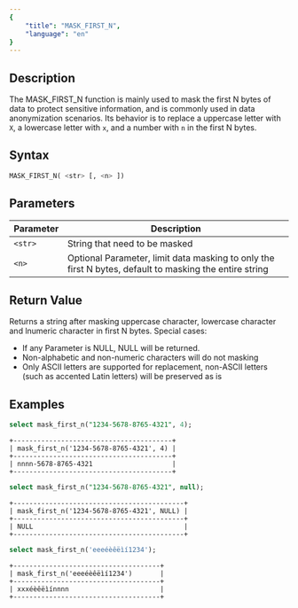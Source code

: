 ```yaml
---
{
    "title": "MASK_FIRST_N",
    "language": "en"
}
---
```


## Description

The MASK_FIRST_N function is mainly used to mask the first N bytes of data to protect sensitive information, and is commonly used in data anonymization scenarios. Its behavior is to replace a uppercase letter with `X`, a lowercase letter with `x`, and a number with `n` in the first N bytes.

## Syntax

```sql
MASK_FIRST_N( <str> [, <n> ])
```

## Parameters

| Parameter | Description                                                                                            |
|-----------|--------------------------------------------------------------------------------------------------------|
| `<str>`   | String that need to be masked                                                                          |
| `<n>`     | Optional Parameter, limit data masking to only the first N bytes, default to masking the entire string |

## Return Value

Returns a string after masking uppercase character, lowercase character and lnumeric character in first N bytes. Special cases:

- If any Parameter is NULL, NULL will be returned.
- Non-alphabetic and non-numeric characters will do not masking
- Only ASCII letters are supported for replacement, non-ASCII letters (such as accented Latin letters) will be preserved as is

## Examples

```sql
select mask_first_n("1234-5678-8765-4321", 4);
```

```text
+----------------------------------------+
| mask_first_n('1234-5678-8765-4321', 4) |
+----------------------------------------+
| nnnn-5678-8765-4321                    |
+----------------------------------------+
```

```sql
select mask_first_n("1234-5678-8765-4321", null);
```

```text
+-------------------------------------------+
| mask_first_n('1234-5678-8765-4321', NULL) |
+-------------------------------------------+
| NULL                                      |
+-------------------------------------------+
```

```sql
select mask_first_n('eeeéèêëìí1234');
```

```text
+-------------------------------------+
| mask_first_n('eeeéèêëìí1234')       |
+-------------------------------------+
| xxxéèêëìínnnn                       |
+-------------------------------------+
```
